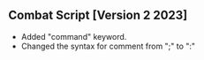 ## Combat Script [Version 2 2023]
* Added "command" keyword.
* Changed the syntax for comment from ";" to ":"
